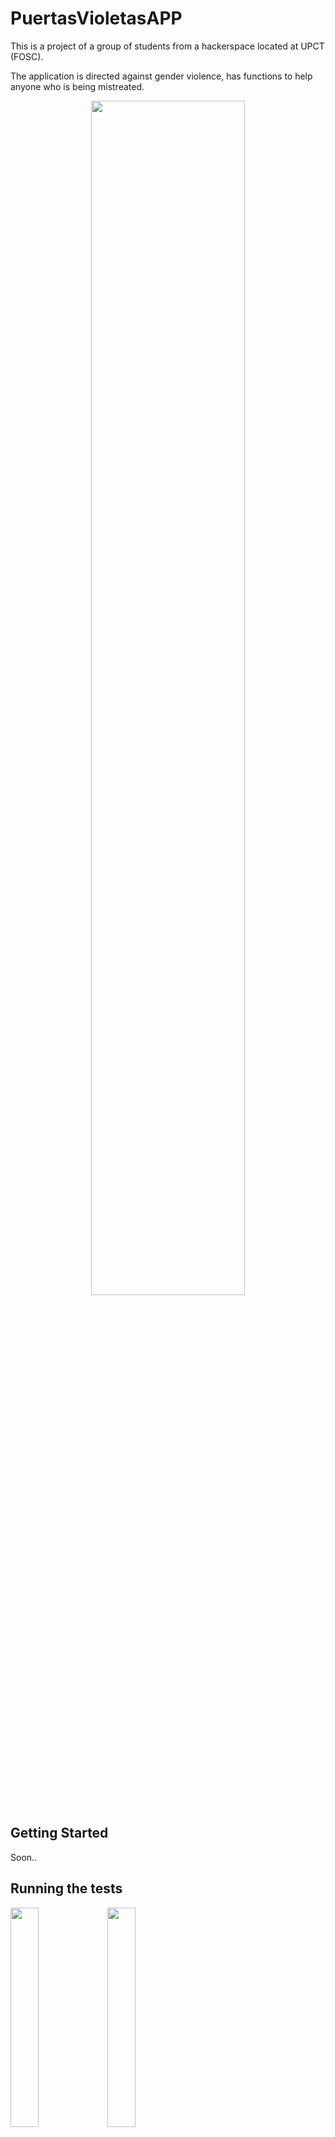 # PuertasVioletasAPP

This is a project of a group of students from a hackerspace located at UPCT (FOSC).

The application is directed against gender violence, has functions to help anyone who is being mistreated.

<p align="center">
<img src="https://user-images.githubusercontent.com/21632768/50460094-bccd3e80-0972-11e9-8b7c-a1d430e2389a.png" width="70%"></img> 
</p>



## Getting Started

Soon..

## Running the tests
<img src="https://user-images.githubusercontent.com/21632768/50460042-15e8a280-0972-11e9-902c-0446026d8550.jpg" width="30%"></img> <img src="https://user-images.githubusercontent.com/21632768/50460043-16813900-0972-11e9-8197-af85be528212.jpg" width="30%"></img> 

## Built With

Soon..

## Versioning

We use [SemVer](http://semver.org/) for versioning. For the versions available, see the [tags on this repository](https://github.com/your/project/tags). 

## License

This project is licensed under the MIT License - see the [LICENSE.md](LICENSE.md) file for details

